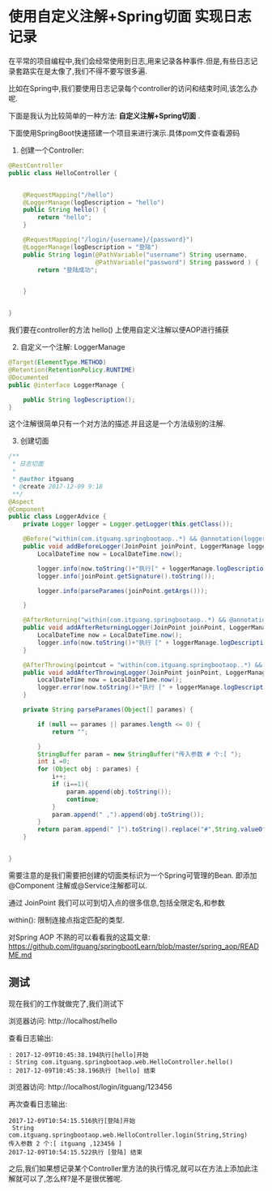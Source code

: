 # 使用自定义注解+Spring切面 实现日志记录

在平常的项目编程中,我们会经常使用到日志,用来记录各种事件.但是,有些日志记录套路实在是太像了,我们不得不要写很多遍.

比如在Spring中,我们要使用日志记录每个controller的访问和结束时间,该怎么办呢.

下面是我认为比较简单的一种方法:  **自定义注解+Spring切面** .

下面使用SpringBoot快速搭建一个项目来进行演示.具体pom文件查看源码


1. 创建一个Controller:

```java
@RestController
public class HelloController {


    @RequestMapping("/hello")
    @LoggerManage(logDescription = "hello")
    public String hello() {
        return "hello";
    }

    @RequestMapping("/login/{username}/{password}")
    @LoggerManage(logDescription = "登陆")
    public String login(@PathVariable("username") String username,
                        @PathVariable("password") String password ) {
        return "登陆成功";


    }


}
```

我们要在controller的方法 hello() 上使用自定义注解以便AOP进行捕获

2. 自定义一个注解: LoggerManage

```java
@Target(ElementType.METHOD)
@Retention(RetentionPolicy.RUNTIME)
@Documented
public @interface LoggerManage {

    public String logDescription();
}
```

这个注解很简单只有一个对方法的描述.并且这是一个方法级别的注解.

3. 创建切面

```java
/**
 * 日志切面
 *
 * @author itguang
 * @create 2017-12-09 9:18
 **/
@Aspect
@Component
public class LoggerAdvice {
    private Logger logger = Logger.getLogger(this.getClass());

    @Before("within(com.itguang.springbootaop..*) && @annotation(loggerManage)")
    public void addBeforeLogger(JoinPoint joinPoint, LoggerManage loggerManage) {
        LocalDateTime now = LocalDateTime.now();

        logger.info(now.toString()+"执行[" + loggerManage.logDescription() + "]开始");
        logger.info(joinPoint.getSignature().toString());

        logger.info(parseParames(joinPoint.getArgs()));

    }

    @AfterReturning("within(com.itguang.springbootaop..*) && @annotation(loggerManage)")
    public void addAfterReturningLogger(JoinPoint joinPoint, LoggerManage loggerManage) {
        LocalDateTime now = LocalDateTime.now();
        logger.info(now.toString()+"执行 [" + loggerManage.logDescription() + "] 结束");
    }

    @AfterThrowing(pointcut = "within(com.itguang.springbootaop..*) && @annotation(loggerManage)", throwing = "ex")
    public void addAfterThrowingLogger(JoinPoint joinPoint, LoggerManage loggerManage, Exception ex) {
        LocalDateTime now = LocalDateTime.now();
        logger.error(now.toString()+"执行 [" + loggerManage.logDescription() + "] 异常", ex);
    }

    private String parseParames(Object[] parames) {

        if (null == parames || parames.length <= 0) {
            return "";

        }
        StringBuffer param = new StringBuffer("传入参数 # 个:[ ");
        int i =0;
        for (Object obj : parames) {
            i++;
            if (i==1){
                param.append(obj.toString());
                continue;
            }
            param.append(" ,").append(obj.toString());
        }
        return param.append(" ]").toString().replace("#",String.valueOf(i));
    }


}

```

需要注意的是我们需要把创建的切面类标识为一个Spring可管理的Bean. 即添加@Component 注解或@Service注解都可以.

通过 JoinPoint 我们可以可到切入点的很多信息,包括全限定名,和参数

within(): 限制连接点指定匹配的类型.

对Spring AOP 不熟的可以看看我的这篇文章: https://github.com/itguang/springbootLearn/blob/master/spring_aop/README.md


## 测试

现在我们的工作就做完了,我们测试下

浏览器访问: http://localhost/hello

查看日志输出: 

```
: 2017-12-09T10:45:38.194执行[hello]开始
: String com.itguang.springbootaop.web.HelloController.hello()
: 2017-12-09T10:45:38.196执行 [hello] 结束
```


浏览器访问: http://localhost/login/itguang/123456

再次查看日志输出:
```
2017-12-09T10:54:15.516执行[登陆]开始
 String com.itguang.springbootaop.web.HelloController.login(String,String)
传入参数 2 个:[ itguang ,123456 ]
2017-12-09T10:54:15.522执行 [登陆] 结束
```

之后,我们如果想记录某个Controller里方法的执行情况,就可以在方法上添加此注解就可以了,怎么样?是不是很优雅呢.























































